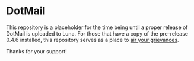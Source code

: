 DotMail
=======

This repository is a placeholder for the time being until a proper release of DotMail is uploaded to Luna.  For those that have a copy of the pre-release 0.4.6 installed, this repository serves as a place to [air your grievances](http://media2.onsugar.com/files/2013/12/20/907/n/1922398/233313fc41ee3a63_tumblr_mgdqksNdiZ1ro7sbfo1_400.gif.xxxlarge.gif).

Thanks for your support!
